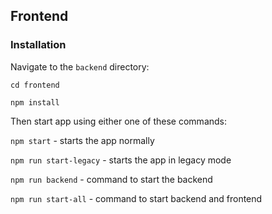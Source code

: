 
## Frontend

### Installation

Navigate to the `backend` directory:

   `cd frontend`

   `npm install`
  
   Then start app using either one of these commands:

   `npm start` - starts the app normally

   `npm run start-legacy` - starts the app in legacy mode
 
   `npm run backend` - command to start the backend

   `npm run start-all` - command to start backend and frontend